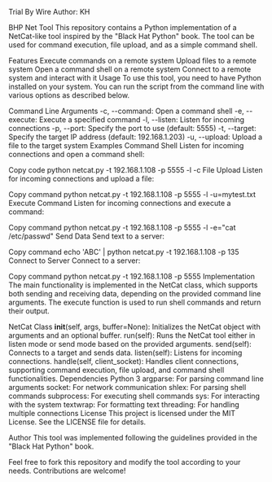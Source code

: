 Trial By Wire 
Author:  KH 


BHP Net Tool
This repository contains a Python implementation of a NetCat-like tool inspired by the "Black Hat Python" book. The tool can be used for command execution, file upload, and as a simple command shell.

Features
Execute commands on a remote system
Upload files to a remote system
Open a command shell on a remote system
Connect to a remote system and interact with it
Usage
To use this tool, you need to have Python installed on your system. You can run the script from the command line with various options as described below.

Command Line Arguments
-c, --command: Open a command shell
-e, --execute: Execute a specified command
-l, --listen: Listen for incoming connections
-p, --port: Specify the port to use (default: 5555)
-t, --target: Specify the target IP address (default: 192.168.1.203)
-u, --upload: Upload a file to the target system
Examples
Command Shell
Listen for incoming connections and open a command shell:


Copy code
python netcat.py -t 192.168.1.108 -p 5555 -l -c
File Upload
Listen for incoming connections and upload a file:

Copy command
python netcat.py -t 192.168.1.108 -p 5555 -l -u=mytest.txt
Execute Command
Listen for incoming connections and execute a command:

Copy command
python netcat.py -t 192.168.1.108 -p 5555 -l -e="cat /etc/passwd"
Send Data
Send text to a server:

Copy command
echo 'ABC' | python netcat.py -t 192.168.1.108 -p 135
Connect to Server
Connect to a server:

Copy command
python netcat.py -t 192.168.1.108 -p 5555
Implementation
The main functionality is implemented in the NetCat class, which supports both sending and receiving data, depending on the provided command line arguments. The execute function is used to run shell commands and return their output.

NetCat Class
__init__(self, args, buffer=None): Initializes the NetCat object with arguments and an optional buffer.
run(self): Runs the NetCat tool either in listen mode or send mode based on the provided arguments.
send(self): Connects to a target and sends data.
listen(self): Listens for incoming connections.
handle(self, client_socket): Handles client connections, supporting command execution, file upload, and command shell functionalities.
Dependencies
Python 3
argparse: For parsing command line arguments
socket: For network communication
shlex: For parsing shell commands
subprocess: For executing shell commands
sys: For interacting with the system
textwrap: For formatting text
threading: For handling multiple connections
License
This project is licensed under the MIT License. See the LICENSE file for details.

Author
This tool was implemented following the guidelines provided in the "Black Hat Python" book.

Feel free to fork this repository and modify the tool according to your needs. Contributions are welcome!
